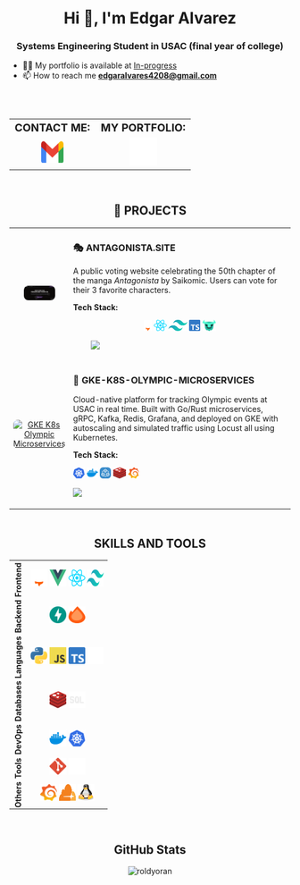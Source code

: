<h1 align="center">Hi 👋, I'm Edgar Alvarez</h1>
<h3 align="center">Systems Engineering Student in USAC (final year of college)</h3>

- 👨‍💻 My portfolio is available at [In-progress](In-progress)
- 📫 How to reach me **edgaralvares4208@gmail.com**


<br>


<table align="center" style="width: 100%; text-align: center; margin-top: 2rem; border-spacing: 1rem;">
    <tr align="center">
        <td style="font-weight: bold; font-size: 1.2rem;">CONTACT ME:</td>
        <td style="font-weight: bold; font-size: 1.2rem;">MY PORTFOLIO:</td>
    </tr>
    <tr align="center" style="height: 50px;">
        <td style="vertical-align: middle;">
            <a href="mailto:edgaralvares4208@gmail.com">
                <img src="imgs/icons-color/Mail.svg" alt="Email" height="40" width="40" />
            </a>
        </td>
        <td style="vertical-align: middle;">
            <a href="/" target="_blank">
                <img src="imgs/icons-color/Dev.svg" alt="Portfolio" height="50" width="50" title="My Portfolio" />
            </a>
        </td>
    </tr>
</table>


<br>


<h2 align="center">🚀 PROJECTS</h2>

<table style="margin: auto; border-spacing: 2rem;">
  <!-- Proyecto 1 -->
  <tr>
        <td style="width: 10%; text-align: center; vertical-align: middle;">
            <a href="https://antagonista.site/" target="_blank" rel="noopener noreferrer">
                <img src="imgs/proyects/antagonista-site.png" alt="Project 1" style="width: 60%; height: auto; border-radius: 0.5rem;" title="antagonista.site" />
            </a>
        </td>
    <td style="vertical-align: top;">
      <h3>🎭 ANTAGONISTA.SITE</h3>
      <p>
        A public voting website celebrating the 50th chapter of the manga <i>Antagonista</i> by Saikomic.
        Users can vote for their 3 favorite characters.
      </p>
      <p><b>Tech Stack:</b></p>
      <p align="center">
        <a href="https://astro.build/" target="_blank"><img src="imgs/icons-color/Astro.svg" height="20" title="Astro" /></a>
        <a href="https://reactjs.org/" target="_blank"><img src="imgs/icons-color/React.svg" height="20" title="React" /></a>
        <a href="https://tailwindcss.com/" target="_blank"><img src="imgs/icons-color/Tailwind.svg" height="20" title="TailwindCSS" /></a>
        <a href="https://www.typescriptlang.org/" target="_blank"><img src="imgs/icons-color/TypeScript.svg" height="20" title="TypeScript" /></a>
        <a href="https://turso.tech/" target="_blank"><img src="imgs/icons-color/Turso.svg" height="20" title="Turso" /></a>
      </p>
      <p style="display: flex; justify-content: space-between; width: 100%; padding: 0 2rem" align="center">
        <a href="https://antagonista.site/" target="_blank">
        <img src="https://img.shields.io/badge/Live%20Demo-14B8A6?style=for-the-badge&logo=data:image/svg+xml;base64,PHN2ZyB4bWxucz0iaHR0cDovL3d3dy53My5vcmcvMjAwMC9zdmciIHdpZHRoPSIyNCIgaGVpZ2h0PSIyNCIgdmlld0JveD0iMCAwIDI0IDI0IiBmaWxsPSJub25lIiBzdHJva2U9IndoaXRlIiBzdHJva2Utd2lkdGg9IjIiIHN0cm9rZS1saW5lY2FwPSJyb3VuZCIgc3Ryb2tlLWxpbmVqb2luPSJyb3VuZCI+PHBhdGggc3Ryb2tlPSJub25lIiBkPSJNMCAwaDI0djI0SDB6IiBmaWxsPSJub25lIi8+PHBhdGggZD0iTTEyIDZoLTZhMiAyIDAgMCAwIC0yIDJ2MTBhMiAyIDAgMCAwIDIgMmgxMGEyIDIgMCAwIDAgMiAtMnYtNiIvPjxwYXRoIGQ9Ik0xMSAxM2w5LTkiLz48cGF0aCBkPSJNMTUgNGg1djUiLz48L3N2Zz4=&logoColor=white&labelColor=000000" />
        </a>
        <a href="https://github.com/roldyoran/antagonista-site" target="_blank">
          <img src="https://img.shields.io/badge/Repository-000000?style=for-the-badge&logo=github&logoColor=white" />
        </a>
      </p>
    </td>
  </tr>

  <!-- Proyecto 2 -->
<tr>
        <td style="width: 10%; text-align: center; vertical-align: middle;">
            <a href="https://antagonista.site/" target="_blank" rel="noopener noreferrer">
                <img src="https://github.com/roldyoran/gke-k8s-olympic-microservices/blob/main/imgs/arquitecture.png?raw=true" alt="GKE K8s Olympic Microservices" style="width: 60%; border-radius: 0.5rem;" />
            </a>
        </td>
    <td style="vertical-align: top;">
      <h3>🏅 GKE-K8S-OLYMPIC-MICROSERVICES</h3>
      <p>
        Cloud-native platform for tracking Olympic events at USAC in real time. Built with Go/Rust microservices,
        gRPC, Kafka, Redis, Grafana, and deployed on GKE with autoscaling and simulated traffic using Locust all using Kubernetes.
      </p>
      <p><b>Tech Stack:</b></p>
      <p>
        <a href="https://kubernetes.io/" target="_blank"><img src="imgs/icons-color/Kubernetes.svg" height="20" title="Kubernetes" /></a>
        <a href="https://docker.com/" target="_blank"><img src="imgs/icons-color/Docker.svg" height="20" title="Docker" /></a>
        <a href="https://grpc.io/" target="_blank"><img src="imgs/icons-color/GRPC.svg" height="20" title="gRPC" /></a>
        <a href="https://redis.io/" target="_blank"><img src="imgs/icons-color/Redis.svg" height="20" title="Redis" /></a>
        <a href="https://grafana.com/" target="_blank"><img src="imgs/icons-color/Grafana.svg" height="20" title="Grafana" /></a>
      </p>
      <p>
        <a href="https://github.com/roldyoran/gke-k8s-olympic-microservices" target="_blank">
          <img src="https://img.shields.io/badge/GitHub%20Repo-000000?style=for-the-badge&logo=github&logoColor=white" />
        </a>
      </p>
    </td>
  </tr>
</table>


<br>


<h2 align="center" style="margin-top: 2rem; font-weight: bold;">SKILLS AND TOOLS</h2>
<table align="center" style="border-collapse: collapse; text-align: center;">
    <tr>
        <td align="center" style="writing-mode: vertical-rl; transform: rotate(180deg);"><b>Frontend</b></td>
        <td>
            <a href="https://astro.build/" target="_blank" rel="noreferrer"><img src="imgs/icons-color/Astro.svg" alt="Astro" height="30" width="30" title="Astro" /></a>
            <a href="https://vuejs.org/" target="_blank" rel="noreferrer"><img src="imgs/icons-color/Vue.svg" alt="Vue" height="30" width="30" title="Vue" /></a>
            <a href="https://reactjs.org/" target="_blank" rel="noreferrer"><img src="imgs/icons-color/React.svg" alt="React" height="30" width="30" title="React" /></a>
            <a href="https://tailwindcss.com/" target="_blank" rel="noreferrer"><img src="imgs/icons-color/Tailwind.svg" alt="Tailwind" height="30" width="30" title="TailwindCSS" /></a>
        </td>
    </tr>
    <tr>
        <td align="center" style="writing-mode: vertical-rl; transform: rotate(180deg);"><b>Backend</b></td>
        <td>
            <a href="https://fastapi.tiangolo.com/" target="_blank" rel="noreferrer"><img src="imgs/icons-color/FastApi.svg" alt="FastAPI" height="30" width="30" title="FastAPI" /></a>
            <a href="https://hono.dev/" target="_blank" rel="noreferrer"><img src="imgs/icons-color/Hono.svg" alt="Hono" height="30" width="30" title="Hono" /></a>
        </td>
    </tr>
    <tr>
        <td align="center" style="writing-mode: vertical-rl; transform: rotate(180deg);"><b>Languages</b></td>
        <td>
            <a href="https://www.python.org/" target="_blank" rel="noreferrer"><img src="imgs/icons-color/Python.svg" alt="Python" height="30" width="30" title="Python" /></a>
            <a href="https://developer.mozilla.org/docs/Web/JavaScript" target="_blank"><img src="imgs/icons-color/JavaScript.svg" alt="JavaScript" height="30" width="30" title="JavaScript" /></a>
            <a href="https://www.typescriptlang.org/" target="_blank" rel="noreferrer"><img src="imgs/icons-color/TypeScript.svg" alt="TypeScript" height="30" width="30" title="TypeScript" /></a>
            <a href="https://www.rust-lang.org/" target="_blank" rel="noreferrer"><img src="imgs/icons-color/Rust.svg" alt="Rust" height="30" width="30" title="Rust" /></a>
        </td>
    </tr>
    <tr>
        <td align="center" style="writing-mode: vertical-rl; transform: rotate(180deg);"><b>Databases</b></td>
        <td>
            <a href="https://redis.io/" target="_blank" rel="noreferrer"><img src="imgs/icons-color/Redis.svg" alt="Redis" height="30" width="30" title="Redis" /></a>
            <img src="imgs/icons-color/Sql.svg" alt="SQL" height="30" width="30" title="SQL (SQLite and Oracle)" />
        </td>
    </tr>
    <tr>
        <td align="center" style="writing-mode: vertical-rl; transform: rotate(180deg);"><b>DevOps</b></td>
        <td>
            <a href="https://www.docker.com/" target="_blank" rel="noreferrer"><img src="imgs/icons-color/Docker.svg" alt="Docker" height="30" width="30" title="Docker" /></a>
            <a href="https://kubernetes.io/" target="_blank" rel="noreferrer"><img src="imgs/icons-color/Kubernetes.svg" alt="Kubernetes" height="30" width="30" title="Kubernetes" /></a>
        </td>
    </tr>
    <tr>
        <td align="center" style="writing-mode: vertical-rl; transform: rotate(180deg);"><b>Tools</b></td>
        <td>
            <a href="https://git-scm.com/" target="_blank" rel="noreferrer"><img src="imgs/icons-color/Git.svg" alt="Git" height="30" width="30" title="Git" /></a>
            <a href="https://github.com/" target="_blank" rel="noreferrer"><img src="imgs/icons-color/Github.svg" alt="GitHub" height="30" width="30" title="GitHub" /></a>
        </td>
    </tr>
    <tr>
        <td align="center" style="writing-mode: vertical-rl; transform: rotate(180deg);"><b>Others</b></td>
        <td>
            <a href="https://grafana.com/" target="_blank" rel="noreferrer"><img src="imgs/icons-color/Grafana.svg" alt="Grafana" height="30" width="30" title="Grafana" /></a>
            <a href="https://clouflare.com" target="_blank" rel="noreferrer"><img src="imgs/icons-color/Cloudflare.svg" alt="Cloudflare" height="30" width="30" title="Cloudflare" /></a>
            <a href="https://www.linux.org/" target="_blank" rel="noreferrer"><img src="imgs/icons-color/Linux.svg" alt="Linux" height="30" width="30" title="Linux" /></a>
        </td>
    </tr>
</table>


<br>


<h2 align="center">GitHub Stats</h2>
<p align="center">
    <img src="https://github-readme-stats.vercel.app/api?username=roldyoran&show_icons=true&locale=en&theme=tokyonight" alt="roldyoran" />
</p>
